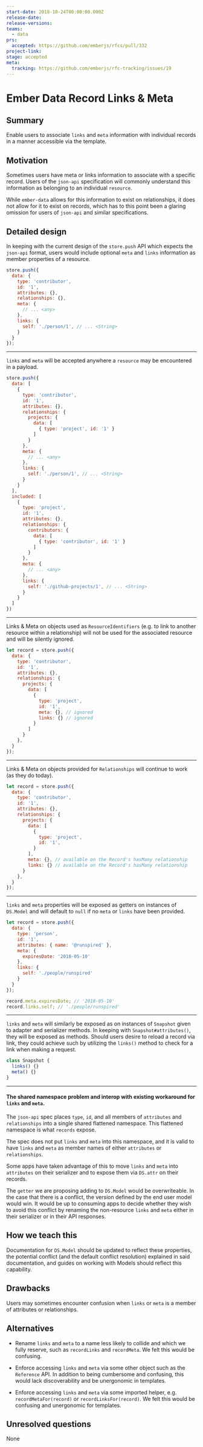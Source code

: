 ```yaml
---
start-date: 2018-10-24T00:00:00.000Z
release-date:
release-versions: 
teams: 
  - data
prs:
  accepted: https://github.com/emberjs/rfcs/pull/332
project-link: 
stage: accepted
meta:
  tracking: https://github.com/emberjs/rfc-tracking/issues/19
---
```


# Ember Data Record Links & Meta

## Summary

Enable users to associate `links` and `meta` information with individual records
  in a manner accessible via the template.

## Motivation

Sometimes users have meta or links information to associate with a specific record.
Users of the `json-api` specification will commonly understand this information as
belonging to an individual `resource`.  

While `ember-data` allows for this information to exist on relationships, it does
 not allow for it to exist on records, which has to this point been a glaring omission
 for users of `json-api` and similar specifications.

## Detailed design

In keeping with the current design of the `store.push` API which expects the `json-api` format,
users would include optional `meta` and `links` information as member properties of a resource.

```js
store.push({
  data: {
    type: 'contributor',
    id: '1',
    attributes: {},
    relationships: {},
    meta: {
      // ... <any>
    },
    links: {
      self: './person/1', // ... <String>
    }
  }
});
```

--------------------------------

`links` and `meta` will be accepted anywhere a `resource` may be encountered in a payload.

```js
store.push({
  data: [
    {
      type: 'contributor',
      id: '1',
      attributes: {},
      relationships: {
        projects: {
          data: [
            { type: 'project', id: '1' }
          ]
        }
      },
      meta: {
        // ... <any>
      },
      links: {
        self: './person/1', // ... <String>
      }
    }
  ],
  included: [
    {
      type: 'project',
      id: '1',
      attributes: {},
      relationships: {
        contributors: {
          data: [
            { type: 'contributor', id: '1' }
          ]
        }
      },
      meta: {
        // ... <any>
      },
      links: {
        self: './github-projects/1', // ... <String>
      }
    }
  ]
})
```

--------------------------------

Links & Meta on objects used as `ResourceIdentifiers` (e.g. to link to another resource within a relationship)
 will not be used for the associated resource and will be silently ignored.

```js
let record = store.push({
  data: {
    type: 'contributor',
    id: '1',
    attributes: {},
    relationships: {
      projects: {
        data: [
          {
            type: 'project',
            id: '1',         
            meta: {}, // ignored
            links: {} // ignored
          }
        ]
      }
    },
  }
});
```
--------------------------------

Links & Meta on objects provided for `Relationships` will continue to work (as they do today).

```js
let record = store.push({
  data: {
    type: 'contributor',
    id: '1',
    attributes: {},
    relationships: {
      projects: {
        data: [
          {
            type: 'project',
            id: '1',         
          }
        ],
        meta: {}, // available on the Record's hasMany relationship
        links: {} // available on the Record's hasMany relationship
      }
    },
  }
});
```
--------------------------------

`links` and `meta` properties will be exposed as getters on instances of `DS.Model` and will default to `null` if
no `meta` or `links` have been provided.

```js
let record = store.push({
  data: {
    type: 'person',
    id: '1',
    attributes: { name: '@runspired' },
    meta: {
      expiresDate: '2018-05-10'
    },
    links: {
      self: './people/runspired'
    }
  }
});

record.meta.expiresDate; // '2018-05-10'
record.links.self; // './people/runspired'
```

--------------------------------

`links` and `meta` will similarly be exposed as on instances of `Snapshot` given to
adapter and serializer methods. In keeping with `Snapshot#attributes()`, they will
be exposed as methods.  Should users desire to reload a record via link, they could
achieve such by utilizing the `links()` method to check for a link when making a request.

```js
class Snapshot {
  links() {}
  meta() {}
}
```

--------------------------------

#### The shared namespace problem and interop with existing workaround for `links` and `meta`.

The `json-api` spec places `type`, `id`, and all members of `attributes` and `relationships` into
a single shared flattened namespace.  This flattened namespace is what `records` expose.

The spec does not put `links` and `meta` into this namespace, and it is valid to have `links` and `meta`
as member names of either `attributes` or `relationships`.

Some apps have taken advantage of this to move `links` and `meta` into `attributes` on their serializer
and to expose them via `DS.attr` on their records.

The `getter` we are proposing adding to `DS.Model` would be overwriteable. In the case that there is a
 conflict, the version defined by the end user model would win. It would be up to consuming apps to
 decide whether they wish to avoid this conflict by renaming the non-resource `links` and `meta` either
 in their serializer or in their API responses.

## How we teach this

Documentation for `DS.Model` should be updated to reflect these properties, the potential conflict
 (and the default conflict resolution) explained in said documentation, and guides on working with
 Models should reflect this capability.

## Drawbacks

Users may sometimes encounter confusion when `links` or `meta` is a member of attributes or
relationships.

## Alternatives

- Rename `links` and `meta` to a name less likely to collide and which we fully reserve, such as
`recordLinks` and `recordMeta`. We felt this would be confusing.

- Enforce accessing `links` and `meta` via some other object such as the `Reference` API. In addition
  to being cumbersome and confusing, this would lack discoverability and be unergonomic in templates.

- Enforce accessing `links` and `meta` via some imported helper, e.g. `recordMetaFor(record)` or `recordLinksFor(record)`.
  We felt this would be confusing and unergonomic for templates.

## Unresolved questions

None
